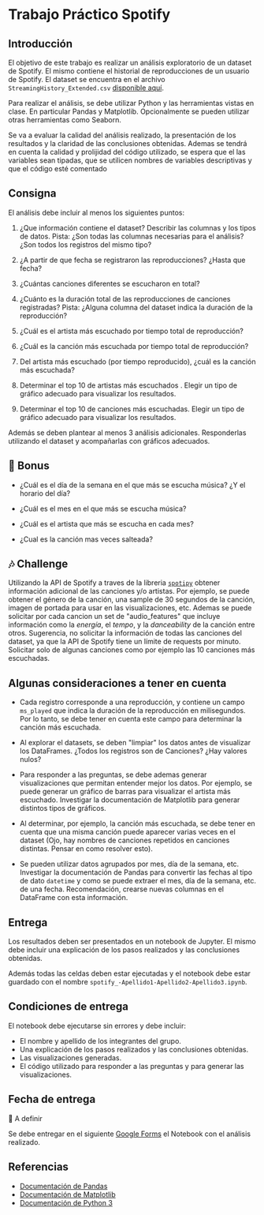 # Trabajo Práctico Spotify

## Introducción

El objetivo de este trabajo es realizar un análisis exploratorio de un dataset de Spotify. El mismo contiene el historial de reproducciones de un usuario de Spotify. El dataset se encuentra en el archivo `StreamingHistory_Extended.csv` [disponible aquí](https://raw.githubusercontent.com/IgnacioPardo/Tecnologias_Exponenciales_2024/c5f00745aea4b684ee743fabc34e3226a57f5f2f/TP_Spotify/StreamingHistory_Extended.csv?token=GHSAT0AAAAAAC7E27ACSDPVU63B53AIUUIS2BDHTWA).

Para realizar el análisis, se debe utilizar Python y las herramientas vistas en clase. En particular Pandas y Matplotlib. Opcionalmente se pueden utilizar otras herramientas como Seaborn.

Se va a evaluar la calidad del análisis realizado, la presentación de los resultados y la claridad de las conclusiones obtenidas. Ademas se tendrá en cuenta la calidad y prolijidad del código utilizado, se espera que el las variables sean tipadas, que se utilicen nombres de variables descriptivas y que el código esté comentado

## Consigna

El análisis debe incluir al menos los siguientes puntos:

1. ¿Que información contiene el dataset? Describir las columnas y los tipos de datos. Pista: ¿Son todas las columnas necesarias para el análisis? ¿Son todos los registros del mismo tipo?
2. ¿A partir de que fecha se registraron las reproducciones? ¿Hasta que fecha?

3. ¿Cuántas canciones diferentes se escucharon en total?
4. ¿Cuánto es la duración total de las reproducciones de canciones registradas? Pista: ¿Alguna columna del dataset indica la duración de la reproducción?

5. ¿Cuál es el artista más escuchado por tiempo total de reproducción?
6. ¿Cuál es la canción más escuchada por tiempo total de reproducción?

7. Del artista más escuchado (por tiempo reproducido), ¿cuál es la canción más escuchada?

8. Determinar el top 10 de artistas más escuchados . Elegir un tipo de gráfico adecuado para visualizar los resultados.
9. Determinar el top 10 de canciones más escuchadas. Elegir un tipo de gráfico adecuado para visualizar los resultados.

Además se deben plantear al menos 3 análisis adicionales. Responderlas utilizando el dataset y acompañarlas con gráficos adecuados.

## 🔋 Bonus

- ¿Cuál es el día de la semana en el que más se escucha música? ¿Y el horario del día?
- ¿Cuál es el mes en el que más se escucha música?
- ¿Cuál es el artista que más se escucha en cada mes?

- ¿Cual es la canción mas veces salteada?

## 🎶 Challenge

Utilizando la API de Spotify a traves de la libreria [`spotipy`](https://spotipy.readthedocs.io/en/2.24.0/) obtener información adicional de las canciones y/o artistas. Por ejemplo, se puede obtener el género de la canción, una sample de 30 segundos de la canción, imagen de portada para usar en las visualizaciones, etc. Ademas se puede solicitar por cada cancion un set de "audio_features" que incluye información como la _energía_, el _tempo_, y la _danceability_ de la canción entre otros. Sugerencia, no solicitar la información de todas las canciones del dataset, ya que la API de Spotify tiene un límite de requests por minuto. Solicitar solo de algunas canciones como por ejemplo las 10 canciones más escuchadas.

## Algunas consideraciones a tener en cuenta

- Cada registro corresponde a una reproducción, y contiene un campo `ms_played` que indica la duración de la reproducción en milisegundos. Por lo tanto, se debe tener en cuenta este campo para determinar la canción más escuchada.
- Al explorar el datasets, se deben "limpiar" los datos antes de visualizar los DataFrames. ¿Todos los registros son de Canciones? ¿Hay valores nulos?

- Para responder a las preguntas, se debe ademas generar visualizaciones que permitan entender mejor los datos. Por ejemplo, se puede generar un gráfico de barras para visualizar el artista más escuchado. Investigar la documentación de Matplotlib para generar distintos tipos de gráficos.
- Al determinar, por ejemplo, la canción más escuchada, se debe tener en cuenta que una misma canción puede aparecer varias veces en el dataset (Ojo, hay nombres de canciones repetidos en canciones distintas. Pensar en como resolver esto).
- Se pueden utilizar datos agrupados por mes, día de la semana, etc. Investigar la documentación de Pandas para convertir las fechas al tipo de dato `datetime` y como se puede extraer el mes, día de la semana, etc. de una fecha. Recomendación, crearse nuevas columnas en el DataFrame con esta información.

## Entrega

Los resultados deben ser presentados en un notebook de Jupyter. El mismo debe incluir una explicación de los pasos realizados y las conclusiones obtenidas.

Además todas las celdas deben estar ejecutadas y el notebook debe estar guardado con el nombre `spotify_-Apellido1-Apellido2-Apellido3.ipynb`.

## Condiciones de entrega

El notebook debe ejecutarse sin errores y debe incluir:

- El nombre y apellido de los integrantes del grupo.
- Una explicación de los pasos realizados y las conclusiones obtenidas.
- Las visualizaciones generadas.
- El código utilizado para responder a las preguntas y para generar las visualizaciones.

## Fecha de entrega

📅 A definir

Se debe entregar en el siguiente [Google Forms]() el Notebook con el análisis realizado.

## Referencias

- [Documentación de Pandas](https://pandas.pydata.org/docs/)
- [Documentación de Matplotlib](https://matplotlib.org/stable/contents.html)
- [Documentación de Python 3](https://docs.python.org/3/)
